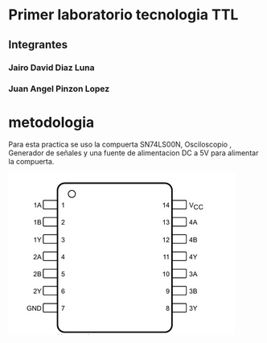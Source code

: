 # Primer laboratorio tecnologia  TTL

## Integrantes

### Jairo David Diaz Luna

### Juan Angel Pinzon Lopez

# metodologia

Para esta practica se uso la  compuerta SN74LS00N, Osciloscopio , Generador de señales y una fuente de alimentacion DC a 5V para alimentar la compuerta.

![hola](Lab01/Imagenes/Pin_out_SN74LS00N.jpg)
